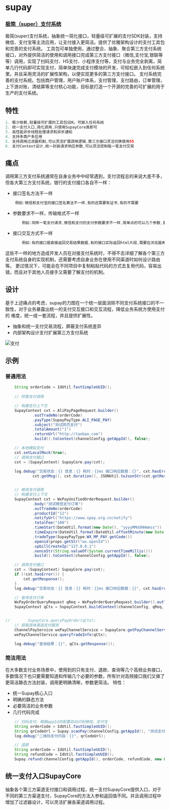 # supay
### [极简（super）支付系统](https://gitee.com/orangesoft/supay)

极简(super)支付系统，抽象统一简化接口，轻量级可扩展的支付SDK封装，支持微信、支付宝等主流应用，让支付接入更简洁。提供了优雅架构设计的支付工具包和完善的支付系统。
工具包可单独使用，通过整合、抽象、聚合第三方支付系统接口，对外提供简洁的使用和调用接口完成第三方支付接口（微信,支付宝,银联等等）调用，实现了扫码支付、H5支付、小程序支付等，支付与业务完全剥离，简单几行代码即可实现支付，简单快速完成支付模块的开发，可轻松嵌入到任何系统里。并且采用灵活的扩展性架构，以便实现更多的第三方支付接口。
支付系统完善的支付系统。包括商户管理，用户账户体系，支付管理，支付路由，订单管理，上下游对账，清结算等支付核心功能，目标是打造一个开源的完善的可扩展的用于生产的支付系统。

## 特性
```java
1. 极少依赖,轻量级可扩展的工具包SDK，可嵌入任何系统
2. 统一支付入口,简化调用,只使用SupayCore类即可
3. 高性能异步线程处理请求和异步通知
4. 支持多商户多应用
5. 支持调用过滤器机制,可以灵活扩展调用逻辑,第三方接口灵活切换使用55
6. 支付Context设计,统一封装请求响应参数,可以灵活控制每一笔支付交易

```
## 痛点
调用第三方支付系统通常在自身业务中中经常遇到，支付流程总的来说大差不多，但各大第三方支付系统，银行的支付接口各自不一样：
- 接口签名方法不一样
   ```java
    例如:微信和支付宝的接口签名算法不一样,有的还需要有证书,有的不需要
    ``` 
- 参数要求不一样，传输格式不一样
    ```java
        例如:同样一笔支付请求,微信和支付的支付参数要求不一样,简单点的可以几个参数,复杂的几十个参数.微信用xml传输,支付宝用json等
    ``` 
- 接口交互方式不一样
    ```java
        例如:有的接口是直接返回交易结果数据,有的接口实际返回html片段,需要在浏览器再次提交
    ``` 

这些不一样的地方造成开发人员在对接支付系统时，不得不去详细了解各个第三方支付系统自身的实现机制，还需要考虑自身业务在使用不同渠道时如何设计路由等。
更过情况下，可能会在不同项目中复制粘贴代码的方式去复用代码，容易出错，而且对于其他人员接手又需要了解支付的机制。
## 设计
基于上述痛点的考虑，supay的力图在一个统一层面消除不同支付系统接口的不一致性，对于业务暴露出统一的支付交互接口和交互流程，降低业务系统方使用支付的
难度，统一成一套流程，并且提供扩展性。
- 抽象和统一支付交易流程，屏蔽支付系统差异
- 内部架构设计支付扩展第三方支付系统

![支付](/docs/SupayCore.png)

## 示例
### 普通用法
```java
    String orderCode = IdUtil.fastSimpleUUID();
    
    // 阿里支付调用

    // 构建支付上下文
    SupayContext cxt = AliPayPageRequest.builder()
            .outTradeNo(orderCode)
            .payType(SupayPayType.ALI_PAGE_PAY)
            .subject("测试网页支付")
            .totalAmount("1")
            .returnUrl("http://taobao.com")
            .build().toContext(channelConfig.getAppId(), false);

    // 本地模拟支付
    cxt.setLocalMock(true);
    // 调用支付接口
    cxt = (SupayContext) SupayCore.pay(cxt);
    
    log.debug("交易状态：{} 信息：{} 耗时：{}ms 接口响应数据：{}", cxt.hasError(),
            cxt.getMsg(), cxt.duration(), JSONUtil.toJsonStr(cxt.getResponse()));


    // 微信支付调用
    // 构建支付上下文
    SupayContext cxt = WxPayUnifiedOrderRequest.builder()
            .body("测试微信支付订单")
            .outTradeNo(orderCode)
            .productId("12")
            .notifyUrl("https://www.spay.org.cn/notify")
            .totalFee("100")
            .timeStart(DateUtil.format(new Date(), "yyyyMMddHHmmss"))
            .timeExpire(DateUtil.format(DateUtil.offsetMinute(new Date(), 15), "yyyyMMddHHmmss"))
            .tradeType(SupayPayType.WX_MP_PAY.getCode())
            .openid(props.getStr("wx.openId"))
            .spbillCreateIp("127.0.0.1")
            .nonceStr(String.valueOf(System.currentTimeMillis()))
            .build().toContext(channelConfig.getAppId(), false);

    // 调用支付接口
    cxt = (SupayContext) SupayCore.pay(cxt);
    if (!cxt.hasError()) {
        cxt.getResponse();
    }
    log.debug("交易状态：{} 信息：{} 耗时：{}ms 接口响应数据：{}", cxt.hasError(), cxt.getMsg(), cxt.duration(), cxt.getResponse());

    // 查询支付订单
    WxPayOrderQueryRequest qReq = WxPayOrderQueryRequest.builder().outTradeNo(orderCode).build();
    SupayContext qCtx = SupayContext.buildContext(channelConfig, qReq, false);


//        SupayCore.queryPayOrder(qCtx);
    // 获取具体渠道支付服务
    ChannelPayService wxPayChannelService = SupayCore.getPayChannelService(SupayChannelType.WECHAT);
    wxPayChannelService.queryTradeInfo(qCtx);

    log.debug("查询结果：{}", qCtx.getResponse());
```

### 简洁用法
在大多数支付业务场景中，使用到的只有支付、退款、查询等几个高频业务接口，多数情况下也只要需要知道和传输几个必要的参数，所有针对高频接口我们又做了更简洁静态方法封装，调用更明确清晰，参数更简洁。
特性：
- 统一Supay核心入口
- 明确的静态方法
- 必要简洁的业务参数
- 几行代码完成

```java
    // 扫码支付，根据appId的配置自动识别微信，支付宝
    String orderCode = IdUtil.fastSimpleUUID();
    String qrCodeUrl = Supay.scanPay(channelConfig.getAppId(), "测试支付", orderCode, new BigDecimal(0.01), "https://www.spay.org.cn/notify");
    log.debug("二维码支付内容：{}", qrCodeUrl);

    // 退款
    String orderCode = IdUtil.fastSimpleUUID();
    String refundCode = IdUtil.fastSimpleUUID();
    Supay.refund(channelConfig.getAppId(), orderCode, refundCode, new BigDecimal(0.01), new BigDecimal(0.01), "https://www.spay.org.cn/notify");
```

## 统一支付入口SupayCore
抽象各个第三方渠道支付接口和调用过程，统一支付SupayCore提供入口，对于不同的第三方渠道支付，SupayCore的方法入参和返回值不同。并且调用过程中增加了过滤器设计，可以灵活扩展各渠道调用过程。
